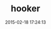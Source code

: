 ---
layout: post
title:  "hooker"
repo:   "dekellum/hooker"
date:   2015-02-18 17:24:13
gemurl: http://github.com/dekellum/hooker
---
